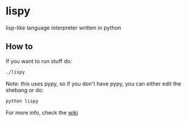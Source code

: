 lispy
=====

lisp-like language interpreter written in python

## How to

If you want to run stuff do:
```sh
./lispy
```
Note: this uses pypy, so if you don't have pypy, you can either edit the shebang or do:
```sh
python lispy
```

For more info, check the [wiki](https://github.com/cptaffe/lispy/wiki)
